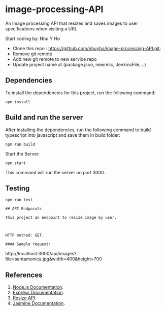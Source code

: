 # image-processing-API
An image processing API that resizes and saves images to user specifications when visiting a URL

Start coding by: Nhu Y Ho 

- Clone this repo : https://github.com/nhuyho/image-processing-API.git;
- Remove git remote
- Add new git remote to new service repo
- Update project name at (package.json, newrelic, JenkinsFile,...)

## Dependencies 

To install the dependencies for this project, run the following command: 
```
npm install
```

## Build and run the server
After installing the dependencies, run the following command to build typescript into javascript and save them in build folder:

```
npm run build
```

Start the Server:
```
npm start
```
This command will run the server  on port 3000. 

## Testing
```
npm run test

## API Endpoints 

This project an endpoint to resize image by user.



HTTP method: GET. 

#### Sample request:
```
http://localhost:3000/api/images?file=santamonica.jpg&width=400&height=700

## References

1. [Node.js Documentation](https://nodejs.org/docs/latest-v12.x/api/). 
2. [Express Documentation](https://expressjs.com/en/5x/api.html). 
3. [Resize API](https://sharp.pixelplumbing.com/api-resize).
4. [Jasmine Documentation](https://jasmine.github.io/).
